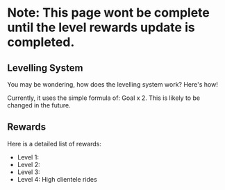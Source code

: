 # Note: This page wont be complete until the level rewards update is completed.

## Levelling System

You may be wondering, how does the levelling system work? Here's how!

Currently, it uses the simple formula of: Goal x 2. This is likely to be changed in the future.

## Rewards

Here is a detailed list of rewards:

* Level 1: 
* Level 2:
* Level 3:
* Level 4: High clientele rides
